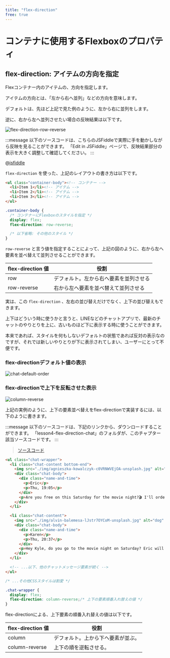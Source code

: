 ```yaml
---
title: "flex-direction"
free: true
---
```


# コンテナに使用するFlexboxのプロパティ

## flex-direction: アイテムの方向を指定

Flexコンテナー内のアイテムの、方向を指定します。

アイテムの方向とは、「左から右へ並列」などの方向を意味します。

デフォルトは、先ほど上記で見た例のように、左から右に並列をします。

逆に、右から左へ並列させたい場合の反映結果は以下です。

![flex-direction-row-reverse](https://storage.googleapis.com/zenn-user-upload/hev8acd6n320mos8gnyryphw68js)

:::message
以下のソースコードは、こちらのJSFiddleで実際に手を動かしながら反映を見ることができます。
「Edit in JSFiddle」ページで、反映結果部分の表示を大きく調整して確認してください。
:::

@[jsfiddle](https://jsfiddle.net/arisa_dev/7fp0snby/2/)

`flex-direction` を使った、上記のレイアウトの書き方は以下です。

```html
<ul class="container-body"><!-- コンテナー -->
  <li>Item 1</li><!-- アイテム -->
  <li>Item 2</li><!-- アイテム -->
  <li>Item 3</li><!-- アイテム -->
</ul>
```

```css
.container-body {
  /* コンテナーにFlexboxのスタイルを指定 */
  display: flex;
  flex-direction: row-reverse;

  /* 以下省略: その他のスタイル */
}
```

`row-reverse` と言う値を指定することによって、上記の図のように、右から左へ要素を並べ替えて並列させることができます。

flex-direction 値 | 役割
------------ | -------------
row | デフォルト。左から右へ要素を並列させる
row-reverse | 右から左へ要素を並べ替えて並列させる

実は、この `flex-direction` 、左右の並び替えだけでなく、上下の並び替えもできます。

上下はどういう時に使うかと言うと、LINEなどのチャットアプリで、最新のチャットのやりとりを上に、古いものほど下に表示する時に使うことができます。

本来であれば、スタイルを何もしないデフォルトの状態であれば反対の表示なのですが、それでは新しいやりとりが下に表示されてしまい、ユーザーにとって不便です。

### flex-directionデフォルト値の表示

![chat-default-order](https://storage.googleapis.com/zenn-user-upload/8cad90k2lv6v9hgt6zd2q37fsoq8)

### flex-directionで上下を反転させた表示

![column-reverse](https://storage.googleapis.com/zenn-user-upload/f74pklfovtjk8jg9zbtqbut91hst)

上記の実例のように、上下の要素並べ替えをflex-directionで実装するには、以下のように書きます。

:::message
以下のソースコードは、下記のリンクから、ダウンロードすることができます。
「lesson4-flex-direction-chat」のフォルダが、このチャプター該当ソースコードです。
:::

> [ソースコード](https://github.com/schabibi1/zenn-book-challenges)

```html
<ul class="chat-wrapper">
  <li class="chat-content bottom-end">
    <img src="./img/agnieszka-kowalczyk-c0VRNWVEjOA-unsplash.jpg" alt="Truper" />
    <div class="chat-body">
      <div class="name-and-time">
        <p>Eric</p>
        <p>Thu, 19:05</p>
      </div>
      <p>Are you free on this Saturday for the movie night?🎬 I'll order some pizza but you can bring something to eat too👍</p>
    </div>
  </li>

  <li class="chat-content">
    <img src="./img/alvin-balemesa-lJstr7OYCoM-unsplash.jpg" alt="dog" />
    <div class="chat-body">
      <div class="name-and-time">
        <p>Karen</p>
        <p>Thu, 20:37</p>
      </div>
      <p>Hey Kyle, do you go to the movie night on Saturday? Eric will host this time :)</p>
    </div>
  </li>

  <!-- ...以下、他のチャットメッセージ要素が続く -->
</ul>
```

```css
/* ...その他CSSスタイルは割愛 */

.chat-wrapper {
  display: flex;
  flex-direction: column-reverse;/* 上下の要素順番入れ替えの値 */
}
```

flex-directionによる、上下要素の順番入れ替えの値は以下です。

flex-direction 値 | 役割
------------ | -------------
column | デフォルト。上から下へ要素が並ぶ。
column-reverse | 上下の順を逆転させる。